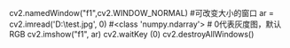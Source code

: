 cv2.namedWindow("f1",cv2.WINDOW_NORMAL) #可改变大小的窗口
ar = cv2.imread('D:\\test.jpg', 0) #<class 'numpy.ndarray'> # 0代表灰度图，默认RGB
cv2.imshow("f1", ar)
cv2.waitKey (0)
cv2.destroyAllWindows()
